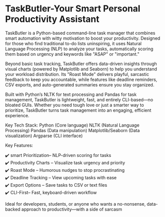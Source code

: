 # TaskButler-Your Smart Personal Productivity Assistant
TaskButler is a Python-based command-line task manager that combines smart automation with witty motivation to boost your productivity. Designed for those who find traditional to-do lists uninspiring, it uses Natural Language Processing (NLP) to analyze your tasks, automatically scoring them based on urgency and keywords like "ASAP" or "important."  

Beyond basic task tracking, TaskButler offers data-driven insights through visual charts (powered by Matplotlib and Seaborn) to help you understand your workload distribution. Its "Roast Mode" delivers playful, sarcastic feedback to keep you accountable, while features like deadline reminders, CSV exports, and auto-generated summaries ensure you stay organized.  

Built with Python’s NLTK for text processing and Pandas for task management, TaskButler is lightweight, fast, and entirely CLI-based—no bloated GUIs. Whether you need tough love or just a smarter way to prioritize, TaskButler turns task management into an engaging, efficient experience. 

Key Tech Stack:
Python (Core language)
NLTK (Natural Language Processing)
Pandas (Data manipulation)
Matplotlib/Seaborn (Data visualization)
Argparse (CLI interface)

Key Features:

✔️ smart Prioritization– NLP-driven scoring for tasks  
✔️ Productivity Charts – Visualize task urgency and priority  
✔️ Roast Mode – Humorous nudges to stop procrastinating  
✔️ Deadline Tracking – View upcoming tasks with ease  
✔️ Export Options – Save tasks to CSV or text files  
✔️ CLI-First– Fast, keyboard-driven workflow  

Ideal for developers, students, or anyone who wants a no-nonsense, data-backed approach to productivity—with a side of sarcasm
